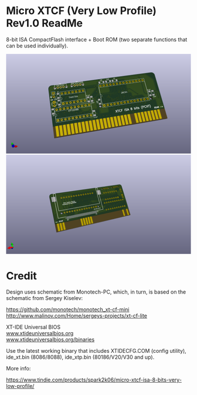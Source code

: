 # Micro XTCF (Very Low Profile) Rev1.0 ReadMe

8-bit ISA CompactFlash interface + Boot ROM (two separate functions that can be used individually).

![alt text](/render/Micro-XTCF-Front.png "Micro-XTCF-Front")
![alt text](/render/Micro-XTCF-Rear.png "Micro-XTCF-Rear")

# Credit

Design uses schematic from Monotech-PC, which, in turn, is based on the schematic from Sergey Kiselev:

https://github.com/monotech/monotech_xt-cf-mini
http://www.malinov.com/Home/sergeys-projects/xt-cf-lite

XT-IDE Universal BIOS\
www.xtideuniversalbios.org  
www.xtideuniversalbios.org/binaries  

Use the latest working binary that includes XTIDECFG.COM (config utility), ide_xt.bin (8086/8088), ide_xtp.bin (80186/V20/V30 and up).

More info:

https://www.tindie.com/products/spark2k06/micro-xtcf-isa-8-bits-very-low-profile/
